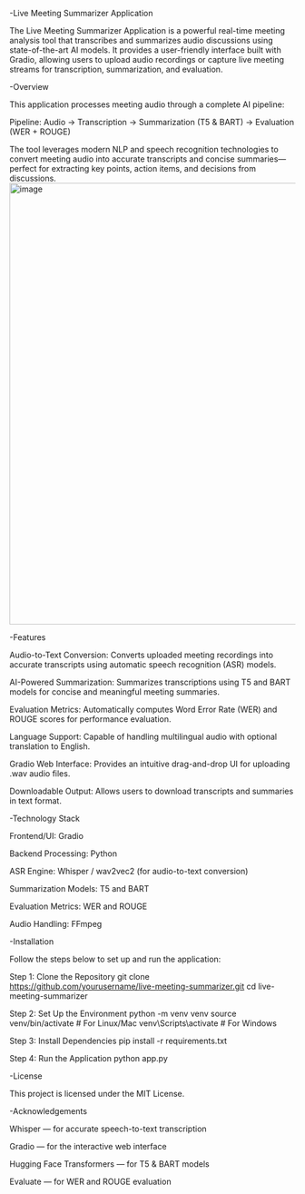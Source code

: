 -Live Meeting Summarizer Application 

The Live Meeting Summarizer Application is a powerful real-time meeting analysis tool that transcribes and summarizes audio discussions using state-of-the-art AI models. It provides a user-friendly interface built with Gradio, allowing users to upload audio recordings or capture live meeting streams for transcription, summarization, and evaluation.



-Overview

This application processes meeting audio through a complete AI pipeline:

Pipeline:
Audio → Transcription → Summarization (T5 & BART) → Evaluation (WER + ROUGE)

The tool leverages modern NLP and speech recognition technologies to convert meeting audio into accurate transcripts and concise summaries—perfect for extracting key points, action items, and decisions from discussions.
<img width="1902" height="778" alt="image" src="https://github.com/user-attachments/assets/d71d5048-f9db-40d1-85ca-85d86c40a4fe" />



 -Features

Audio-to-Text Conversion: Converts uploaded meeting recordings into accurate transcripts using automatic speech recognition (ASR) models.

AI-Powered Summarization: Summarizes transcriptions using T5 and BART models for concise and meaningful meeting summaries.

Evaluation Metrics: Automatically computes Word Error Rate (WER) and ROUGE scores for performance evaluation.

Language Support: Capable of handling multilingual audio with optional translation to English.

Gradio Web Interface: Provides an intuitive drag-and-drop UI for uploading .wav audio files.

Downloadable Output: Allows users to download transcripts and summaries in text format.



-Technology Stack

Frontend/UI: Gradio

Backend Processing: Python

ASR Engine: Whisper / wav2vec2 (for audio-to-text conversion)

Summarization Models: T5 and BART

Evaluation Metrics: WER and ROUGE

Audio Handling: FFmpeg



-Installation

Follow the steps below to set up and run the application:

Step 1: Clone the Repository
git clone https://github.com/yourusername/live-meeting-summarizer.git
cd live-meeting-summarizer

Step 2: Set Up the Environment
python -m venv venv
source venv/bin/activate    # For Linux/Mac
venv\Scripts\activate       # For Windows

Step 3: Install Dependencies
pip install -r requirements.txt

Step 4: Run the Application
python app.py



-License

This project is licensed under the MIT License.



-Acknowledgements

Whisper
 — for accurate speech-to-text transcription

Gradio
 — for the interactive web interface

Hugging Face Transformers
— for T5 & BART models

Evaluate
 — for WER and ROUGE evaluation


